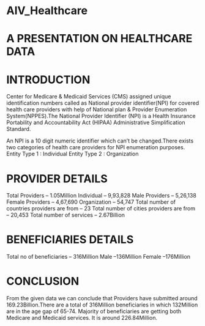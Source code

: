 # AIV_Healthcare
# A PRESENTATION ON HEALTHCARE DATA

# INTRODUCTION 
Center for Medicare & Medicaid Services (CMS) assigned unique identification numbers called as National provider identifier(NPI) for covered health care providers with
help of National plan & Provider Enumeration System(NPPES).The National Provider Identifier (NPI) is a Health Insurance Portability and Accountability Act (HIPAA) 
Administrative Simplification Standard.

An NPI is a 10 digit numeric identifier which can’t be changed.There exists two categories of health care providers for NPI enumeration purposes.
     Entity Type 1 : Individual
     Entity Type 2 : Organization	
     
# PROVIDER DETAILS
Total Providers – 1.05Million
Individual  – 9,93,828
Male Providers – 5,26,138
Female Providers – 4,67,690
Organization – 54,747
Total number of countries providers are from – 23
Total number of cities providers are from – 20,453
Total number of services – 2.67Billion

# BENEFICIARIES DETAILS 
Total no of beneficiaries – 316Million
   Male –136Million
   Female –176Million

# CONCLUSION            
From the given data we can conclude that Providers have submitted around 169.23Billion.There are a total of 316Million beneficiaries in which 132Million are in the age
gap of 65-74. Majority of beneficiaries are getting both Medicare and Medicaid services. It is around 226.84Million.
